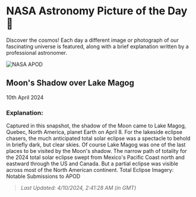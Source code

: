 
  # NASA Astronomy Picture of the Day 🌌

  Discover the cosmos! Each day a different image or photograph of our fascinating universe is featured, along with a brief explanation written by a professional astronomer.

![NASA APOD](https://apod.nasa.gov/apod/image/2404/StanHonda2024TSEMagogCanada.jpg)

## Moon's Shadow over Lake Magog

10th April 2024

### Explanation: 

Captured in this snapshot, the shadow of the Moon came to Lake Magog, Quebec, North America, planet Earth on April 8. For the lakeside eclipse chasers, the much anticipated total solar eclipse was a spectacle to behold in briefly dark, but clear skies. Of course Lake Magog was one of the last places to be visited by the Moon's shadow. The narrow path of totality for the 2024 total solar eclipse swept from Mexico's Pacific Coast north and eastward through the US and Canada. But a partial eclipse was visible across most of the North American continent.   Total Eclipse Imagery: Notable Submissions to APOD

> _Last Updated: 4/10/2024, 2:41:28 AM (in GMT)_
